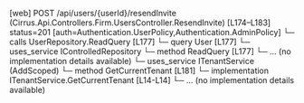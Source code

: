 [web] POST /api/users/{userId}/resendInvite  (Cirrus.Api.Controllers.Firm.UsersController.ResendInvite)  [L174–L183] status=201 [auth=Authentication.UserPolicy,Authentication.AdminPolicy]
  └─ calls UserRepository.ReadQuery [L177]
  └─ query User [L177]
  └─ uses_service IControlledRepository<User>
    └─ method ReadQuery [L177]
      └─ ... (no implementation details available)
  └─ uses_service ITenantService (AddScoped)
    └─ method GetCurrentTenant [L181]
      └─ implementation ITenantService.GetCurrentTenant [L14-L14]
      └─ ... (no implementation details available)

